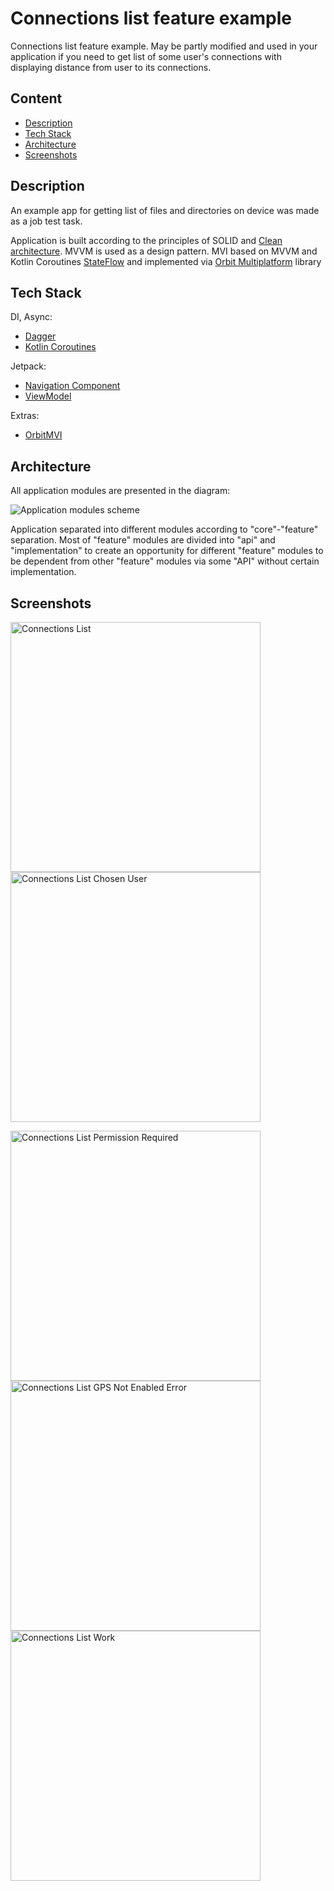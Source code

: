 # Connections list feature example
Connections list feature example. May be partly modified and used in your application if you need to get list of some user's connections with displaying distance from user to its connections.

## Content
* [Description](#description)
* [Tech Stack](#tech_stack)
* [Architecture](#architecture)
* [Screenshots](#screenshots)

<a id="description"></a>
## Description
An example app for getting list of files and directories on device was made as a job test task.

Application is built according to the principles of SOLID and [Сlean architecture](https://blog.cleancoder.com/uncle-bob/2012/08/13/the-clean-architecture.html). MVVM is used as a design pattern. MVI based on MVVM and Kotlin Coroutines [StateFlow](https://kotlinlang.org/api/kotlinx.coroutines/kotlinx-coroutines-core/kotlinx.coroutines.flow/-state-flow/) and implemented via [Orbit Multiplatform](https://orbit-mvi.org/) library

<a id="tech_stack"></a>
## Tech Stack
DI, Async:
* [Dagger](https://github.com/google/dagger)
* [Kotlin Coroutines](https://github.com/Kotlin/kotlinx.coroutines)

Jetpack:
* [Navigation Component](https://developer.android.com/guide/navigation/get-started)
* [ViewModel](https://developer.android.com/topic/libraries/architecture/viewmodel)

Extras:
* [OrbitMVI](https://github.com/orbit-mvi/orbit-mvi)

<a id="architecture"></a>
## Architecture
All application modules are presented in the diagram:

![Application modules scheme](docs/images/schemes/connections_list_modules.svg)

Application separated into different modules according to "core"-"feature" separation. Most of "feature" modules are divided into "api" and "implementation" to create an opportunity for different "feature" modules to be dependent from other "feature" modules via some "API" without certain implementation.
<a id="screenshots"></a>

## Screenshots
<img alt="Connections List" src="docs/images/screenshots/connections_list_default.png" width="400" height="auto"> <img alt="Connections List Chosen User" src="docs/images/screenshots/connections_list_chosen_user.png" width="400" height="auto">

<img alt="Connections List Permission Required" src="docs/images/screenshots/connections_list_permission.png" width="400" height="auto"> <img alt="Connections List GPS Not Enabled Error" src="docs/images/screenshots/connections_list_gps_not_enabled.png" width="400" height="auto">
<img alt="Connections List Work" src="docs/images/screenshots/connections_list_work.gif" width="400" height="auto">